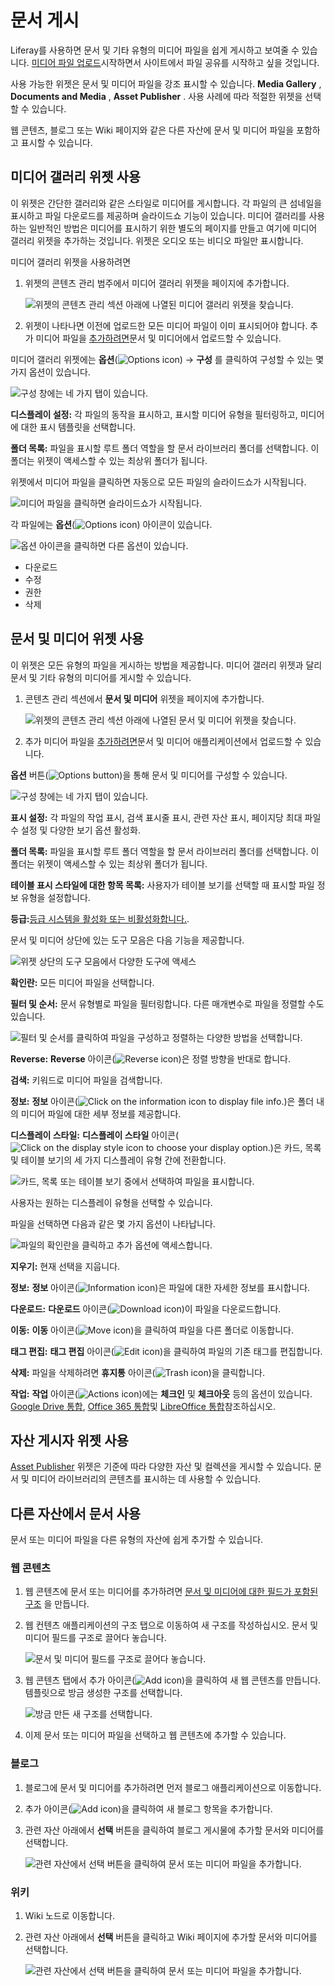 # 문서 게시

Liferay를 사용하면 문서 및 기타 유형의 미디어 파일을 쉽게 게시하고 보여줄 수 있습니다. [미디어 파일 업로드](../uploading-and-managing/uploading-files.md)시작하면서 사이트에서 파일 공유를 시작하고 싶을 것입니다.

사용 가능한 위젯은 문서 및 미디어 파일을 강조 표시할 수 있습니다. **Media Gallery** , **Documents and Media** , **Asset Publisher** . 사용 사례에 따라 적절한 위젯을 선택할 수 있습니다.

웹 콘텐츠, 블로그 또는 Wiki 페이지와 같은 다른 자산에 문서 및 미디어 파일을 포함하고 표시할 수 있습니다.

## 미디어 갤러리 위젯 사용

이 위젯은 간단한 갤러리와 같은 스타일로 미디어를 게시합니다. 각 파일의 큰 섬네일을 표시하고 파일 다운로드를 제공하며 슬라이드쇼 기능이 있습니다. 미디어 갤러리를 사용하는 일반적인 방법은 미디어를 표시하기 위한 별도의 페이지를 만들고 여기에 미디어 갤러리 위젯을 추가하는 것입니다. 위젯은 오디오 또는 비디오 파일만 표시합니다.

미디어 갤러리 위젯을 사용하려면

1. 위젯의 콘텐츠 관리 범주에서 미디어 갤러리 위젯을 페이지에 추가합니다.

    ![위젯의 콘텐츠 관리 섹션 아래에 나열된 미디어 갤러리 위젯을 찾습니다.](publishing-documents-on-a-dxp-site/images/01.png)

1. 위젯이 나타나면 이전에 업로드한 모든 미디어 파일이 이미 표시되어야 합니다. 추가 미디어 파일을 [추가하려면](../uploading-and-managing/uploading-files.md)문서 및 미디어에서 업로드할 수 있습니다.

미디어 갤러리 위젯에는 **옵션**(![Options icon](../../../images/icon-options.png)) &rarr; **구성** 를 클릭하여 구성할 수 있는 몇 가지 옵션이 있습니다.

![구성 창에는 네 가지 탭이 있습니다.](publishing-documents-on-a-dxp-site/images/02.png)

**디스플레이 설정:** 각 파일의 동작을 표시하고, 표시할 미디어 유형을 필터링하고, 미디어에 대한 표시 템플릿을 선택합니다.

**폴더 목록:** 파일을 표시할 루트 폴더 역할을 할 문서 라이브러리 폴더를 선택합니다. 이 폴더는 위젯이 액세스할 수 있는 최상위 폴더가 됩니다.

위젯에서 미디어 파일을 클릭하면 자동으로 모든 파일의 슬라이드쇼가 시작됩니다.

![미디어 파일을 클릭하면 슬라이드쇼가 시작됩니다.](publishing-documents-on-a-dxp-site/images/03.png)

각 파일에는 **옵션**(![Options icon](../../../images/icon-options.png)) 아이콘이 있습니다.

![옵션 아이콘을 클릭하면 다른 옵션이 있습니다.](publishing-documents-on-a-dxp-site/images/04.png)

 * 다운로드
 * 수정
 * 권한
 * 삭제

## 문서 및 미디어 위젯 사용

이 위젯은 모든 유형의 파일을 게시하는 방법을 제공합니다. 미디어 갤러리 위젯과 달리 문서 및 기타 유형의 미디어를 게시할 수 있습니다.

1. 콘텐츠 관리 섹션에서 **문서 및 미디어** 위젯을 페이지에 추가합니다.

    ![위젯의 콘텐츠 관리 섹션 아래에 나열된 문서 및 미디어 위젯을 찾습니다.](publishing-documents-on-a-dxp-site/images/05.png)

1. 추가 미디어 파일을 [추가하려면](../uploading-and-managing/uploading-files.md)문서 및 미디어 애플리케이션에서 업로드할 수 있습니다.

**옵션** 버튼(![Options button](../../../images/icon-options.png))을 통해 문서 및 미디어를 구성할 수 있습니다.

![구성 창에는 네 가지 탭이 있습니다.](publishing-documents-on-a-dxp-site/images/06.png)

**표시 설정:** 각 파일의 작업 표시, 검색 표시줄 표시, 관련 자산 표시, 페이지당 최대 파일 수 설정 및 다양한 보기 옵션 활성화.

**폴더 목록:** 파일을 표시할 루트 폴더 역할을 할 문서 라이브러리 폴더를 선택합니다. 이 폴더는 위젯이 액세스할 수 있는 최상위 폴더가 됩니다.

**테이블 표시 스타일에 대한 항목 목록:** 사용자가 테이블 보기를 선택할 때 표시할 파일 정보 유형을 설정합니다.

**등급:**[등급 시스템을 활성화 또는 비활성화합니다.](../../../collaboration-and-social/social-tools/user-guide/using-the-ratings-system.md).

문서 및 미디어 상단에 있는 도구 모음은 다음 기능을 제공합니다.

![위젯 상단의 도구 모음에서 다양한 도구에 액세스](publishing-documents-on-a-dxp-site/images/07.png)

**확인란:** 모든 미디어 파일을 선택합니다.

**필터 및 순서:** 문서 유형별로 파일을 필터링합니다. 다른 매개변수로 파일을 정렬할 수도 있습니다.

![필터 및 순서를 클릭하여 파일을 구성하고 정렬하는 다양한 방법을 선택합니다.](publishing-documents-on-a-dxp-site/images/08.png)

**Reverse:** **Reverse** 아이콘(![Reverse icon](../../../images/icon-sort.png))은 정렬 방향을 반대로 합니다.

**검색:** 키워드로 미디어 파일을 검색합니다.

**정보:** **정보** 아이콘(![Click on the information icon to display file info.](../../../images/icon-information.png))은 폴더 내의 미디어 파일에 대한 세부 정보를 제공합니다.

**디스플레이 스타일:** **디스플레이 스타일** 아이콘(![Click on the display style icon to choose your display option.](../../../images/icon-view-type-cards.png))은 카드, 목록 및 테이블 보기의 세 가지 디스플레이 유형 간에 전환합니다.

![카드, 목록 또는 테이블 보기 중에서 선택하여 파일을 표시합니다.](publishing-documents-on-a-dxp-site/images/09.png)

사용자는 원하는 디스플레이 유형을 선택할 수 있습니다.

파일을 선택하면 다음과 같은 몇 가지 옵션이 나타납니다.

![파일의 확인란을 클릭하고 추가 옵션에 액세스합니다.](publishing-documents-on-a-dxp-site/images/10.png)

**지우기:** 현재 선택을 지웁니다.

**정보:** **정보** 아이콘(![Information icon](../../../images/icon-information.png))은 파일에 대한 자세한 정보를 표시합니다.

**다운로드:** **다운로드** 아이콘(![Download icon](../../../images/icon-download.png))이 파일을 다운로드합니다.

**이동:** **이동** 아이콘(![Move icon](../../../images/icon-move.png))을 클릭하여 파일을 다른 폴더로 이동합니다.

**태그 편집:** **태그 편집** 아이콘(![Edit icon](../../../images/icon-edit.png))을 클릭하여 파일의 기존 태그를 편집합니다.

**삭제:** 파일을 삭제하려면 **휴지통** 아이콘(![Trash icon](../../../images/icon-trash.png))을 클릭합니다.

**작업:** **작업** 아이콘(![Actions icon](../../../images/icon-actions.png))에는 **체크인** 및 **체크아웃** 등의 옵션이 있습니다. [Google Drive 통합](../devops/google-drive-integration/enabling-document-creation-and-editing-with-google-drive.md), [Office 365 통합](../devops/enabling-document-creation-and-editing-with-microsoft-office-365.md)및 [LibreOffice 통합](../devops/enabling-openoffice-libreoffice-integration.md)참조하십시오.

## 자산 게시자 위젯 사용

[Asset Publisher](../../../site-building/displaying-content/using-the-asset-publisher-widget/displaying-assets-using-the-asset-publisher-widget.md) 위젯은 기준에 따라 다양한 자산 및 컬렉션을 게시할 수 있습니다. 문서 및 미디어 라이브러리의 콘텐츠를 표시하는 데 사용할 수 있습니다.

## 다른 자산에서 문서 사용

문서 또는 미디어 파일을 다른 유형의 자산에 쉽게 추가할 수 있습니다.

### 웹 콘텐츠

1. 웹 콘텐츠에 문서 또는 미디어를 추가하려면 [문서 및 미디어에 대한 필드가 포함된 구조](../../web-content/web-content-structures/creating-structures.md) 을 만듭니다.

1. 웹 컨텐츠 애플리케이션의 구조 탭으로 이동하여 새 구조를 작성하십시오. 문서 및 미디어 필드를 구조로 끌어다 놓습니다.

    ![문서 및 미디어 필드를 구조로 끌어다 놓습니다.](publishing-documents-on-a-dxp-site/images/15.png)

1. 웹 콘텐츠 탭에서 추가 아이콘(![Add icon](../../../images/icon-add.png))을 클릭하여 새 웹 콘텐츠를 만듭니다. 템플릿으로 방금 생성한 구조를 선택합니다.

    ![방금 만든 새 구조를 선택합니다.](publishing-documents-on-a-dxp-site/images/16.png)

1. 이제 문서 또는 미디어 파일을 선택하고 웹 콘텐츠에 추가할 수 있습니다.

### 블로그

1. 블로그에 문서 및 미디어를 추가하려면 먼저 블로그 애플리케이션으로 이동합니다.

1. 추가 아이콘(![Add icon](../../../images/icon-add.png))을 클릭하여 새 블로그 항목을 추가합니다.

1. 관련 자산 아래에서 **선택** 버튼을 클릭하여 블로그 게시물에 추가할 문서와 미디어를 선택합니다.

   ![관련 자산에서 선택 버튼을 클릭하여 문서 또는 미디어 파일을 추가합니다.](publishing-documents-on-a-dxp-site/images/17.png)

### 위키

1. Wiki 노드로 이동합니다.

1. 관련 자산 아래에서 **선택** 버튼을 클릭하고 Wiki 페이지에 추가할 문서와 미디어를 선택합니다.

   ![관련 자산에서 선택 버튼을 클릭하여 문서 또는 미디어 파일을 추가합니다.](publishing-documents-on-a-dxp-site/images/17.png)
